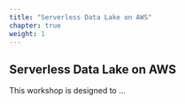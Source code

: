 ```yaml
---
title: "Serverless Data Lake on AWS"
chapter: true
weight: 1
---
```


## Serverless Data Lake on AWS

This workshop is designed to ...